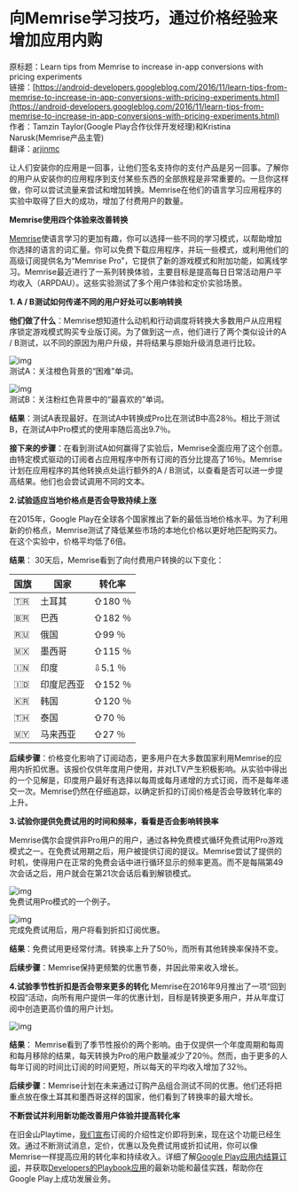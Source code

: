# 向Memrise学习技巧，通过价格经验来增加应用内购

原标题：Learn tips from Memrise to increase in-app conversions with pricing experiments  
链接：[https://android-developers.googleblog.com/2016/11/learn-tips-from-memrise-to-increase-in-app-conversions-with-pricing-experiments.html](https://android-developers.googleblog.com/2016/11/learn-tips-from-memrise-to-increase-in-app-conversions-with-pricing-experiments.html)    
作者：Tamzin Taylor(Google Play合作伙伴开发经理)和Kristina Narusk(Memrise产品主管)  
翻译：[arjinmc](https://github.com/arjinmc)  

让人们安装你的应用是一回事，让他们签名支持你的支付产品是另一回事。了解你的用户从安装你的应用程序到支付某些东西的全部旅程是非常重要的。一旦你这样做，你可以尝试流量来尝试和增加转换。Memrise在他们的语言学习应用程序的实验中取得了巨大的成功，增加了付费用户的数量。

<strong>Memrise使用四个体验来改善转换</strong>  

[Memrise](https://play.google.com/store/apps/details?id=com.memrise.android.memrisecompanion)使语言学习的更加有趣，你可以选择一些不同的学习模式，以帮助增加你选择的语言的词汇量。你可以免费下载应用程序，并玩一些模式，或利用他们的高级订阅提供名为“Memrise Pro”，它提供了新的游戏模式和附加功能，如离线学习。Memrise最近进行了一系列转换体验，主要目标是提高每日日常活动用户平均收入（ARPDAU）。这些实验测试了多个用户体验和定价实验场景。

<strong>1. A / B测试如何传递不同的用户好处可以影响转换</strong>  

<strong>他们做了什么</strong>：Memrise想知道什么动机和行动调度将转换大多数用户从应用程序锁定游戏模式购买专业版订阅。为了做到这一点，他们进行了两个类似设计的A / B测试，以不同的原因为用户升级，并将结果与​​原始升级消息进行比较。
                       
![img](../images/2016.11.30.memrise.1.png)  
测试A：关注橙色背景的“困难”单词。

![img](../images/2016.11.30.memrise.2.png)  
测试B：关注粉红色背景中的“最喜欢的”单词。 

<strong>结果</strong>：测试A表现最好。在测试A中转换成Pro比在测试B中高28％。相比于测试B，在测试A中Pro模式的使用率随后高出9.7％。

<strong>接下来的步骤</strong>：在看到测试A如何赢得了实验后，Memrise全面应用了这个创意。由特定模式驱动的订阅者占应用程序中所有订阅的百分比提高了16％。Memrise计划在应用程序的其他转换点处运行额外的A / B测试，以查看是否可以进一步提高结果。他们也会尝试调用不同的文本。

<strong>2.试验适应当地价格点是否会导致持续上涨</strong>

在2015年，Google Play在全球各个国家推出了新的最低当地价格水平。为了利用新的价格点，Memrise测试了降低某些市场的本地化价格以更好地匹配购买力。在这个实验中，价格平均低了6倍。 

<strong>结果</strong>： 30天后，Memrise看到了向付费用户转换的以下变化：

国旗 | 国家 | 转化率
--- | --- | ---
🇹🇷| 土耳其 | ⇧180 ％
🇧🇷 | 巴西 | ⇧182 ％
🇷🇺 | 俄国 |  ⇧99 ％
🇲🇽 | 墨西哥 |  ⇧115 ％
🇮🇳 | 印度 | ⇩5.1 ％
🇮🇩 | 印度尼西亚 |  ⇧152 ％
🇰🇷 | 韩国 |  ⇧120 ％
🇹🇭 | 泰国 | ⇧70 ％
🇲🇾 | 马来西亚 |  ⇧27 ％

<strong>后续步骤</strong>：价格变化影响了订阅动态，更多用户在大多数国家利用Memrise的应用内折扣优惠。该报价仅供年度用户使用，并对LTV产生积极影响。从实验中得出的一个见解是，印度用户最好有选择以每周或每月递增的方式订阅，而不是每年递交一次。Memrise仍然在仔细追踪，以确定折扣的订阅价格是否会导致转化率的上升。

<strong>3.试验你提供免费试用的时间和频率，看看是否会影响转换率</strong>

Memrise偶尔会提供非Pro用户的用户，通过各种免费模式循环免费试用Pro游戏模式之一。在免费试用期之后，用户被提供订阅的提议。Memrise尝试了提供的时机，使得用户在正常的免费会话中进行循环显示的频率更高。而不是每隔第49次会话之后，用户就会在第21次会话后看到解锁模式。

![img](../images/2016.11.30.memrise.3.png)  
免费试用Pro模式的一个例子。

![img](../images/2016.11.30.memrise.4.png)  
完成免费试用后，用户将看到折扣订阅优惠。

<strong>结果</strong>：免费试用更经常付清。转换率上升了50％，而所有其他转换率保持不变。

<strong>后续步骤</strong>：Memrise保持更频繁的优惠节奏，并因此带来收入增长。

<strong>4.试验季节性折扣是否会带来更多的转化 </strong>Memrise在2016年9月推出了一项“回到校园”活动，向所有用户提供一年的优惠计划，目标是转换更多用户，并从年度订阅中创造更高价值的用户计划。

![img](../images/2016.11.30.memrise.5.png)  

<strong>结果</strong>： Memrise看到了季节性报价的两个影响。由于仅提供一个年度周期和每周和每月移除的结果，每天转换为Pro的用户数量减少了20％。然而，由于更多的人每年订阅的时间比订阅的时间更短，所以每天的平均收入增加了32％。

<strong>后续步骤</strong>：Memrise计划在未来通过订购产品组合测试不同的优惠。他们还将把重点放在像土耳其和墨西哥这样的国家，他们看到了转换率的最大增长。

<strong>不断尝试并利用新功能改善用户体验并提高转化率</strong>

在旧金山Playtime，[我们宣布](http://android-developers.blogspot.com/2016/11/welcome-to-playtime.html)订阅的介绍性定价即将到来，现在这个功能已经生效。通过不断测试消息，定价，优惠以及免费试用或折扣试用，你可以像Memrise一样提高应用的转化率和持续收入。详细了解[Google Play应用内结算订阅](https://developer.android.com/google/play/billing/billing_subscriptions.html?utm_campaign=android_discussion_pricingexperiments_113016&utm_source=anddev&utm_medium=blog)，并获取[Developers的Playbook应用](https://play.google.com/store/apps/details?id=com.google.android.apps.secrets)的最新功能和最佳实践，帮助你在Google Play上成功发展业务。
